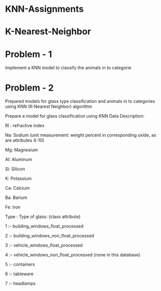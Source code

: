 # KNN-Assignments
# K-Nearest-Neighbor

# Problem - 1
Implement a KNN model to classify the animals in to categorie

# Problem - 2
Prepared models for glass type classification and animals in to categories using KNN (K-Nearest Neighbor) algorithm

Prepare a model for glass classification using KNN Data Description:

RI : refractive index

Na: Sodium (unit measurement: weight percent in corresponding oxide, as are attributes 4-10)

Mg: Magnesium

AI: Aluminum

Si: Silicon

K: Potassium

Ca: Calcium

Ba: Barium

Fe: Iron

Type : Type of glass: (class attribute)

1 :- building_windows_float_processed

2 :- building_windows_non_float_processed

3 :- vehicle_windows_float_processed

4 :- vehicle_windows_non_float_processed (none in this database)

5 :- containers

6 :- tableware

7 :- headlamps
